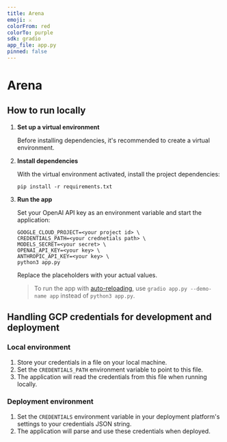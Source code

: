 ```yaml
---
title: Arena
emoji: ⚔️
colorFrom: red
colorTo: purple
sdk: gradio
app_file: app.py
pinned: false
---
```


# Arena

## How to run locally

1. **Set up a virtual environment**

   Before installing dependencies, it's recommended to create a virtual environment.

1. **Install dependencies**

   With the virtual environment activated, install the project dependencies:

   ```shell
   pip install -r requirements.txt
   ```

1. **Run the app**

   Set your OpenAI API key as an environment variable and start the application:

   ```shell
   GOOGLE_CLOUD_PROJECT=<your project id> \
   CREDENTIALS_PATH=<your crednetials path> \
   MODELS_SECRET=<your secret> \
   OPENAI_API_KEY=<your key> \
   ANTHROPIC_API_KEY=<your key> \
   python3 app.py
   ```

   Replace the placeholders with your actual values.

   > To run the app with [auto-reloading](https://www.gradio.app/guides/developing-faster-with-reload-mode), use `gradio app.py --demo-name app` instead of `python3 app.py`.

## Handling GCP credentials for development and deployment

### Local environment

1. Store your credentials in a file on your local machine.
1. Set the `CREDENTIALS_PATH` environment variable to point to this file.
1. The application will read the credentials from this file when running locally.

### Deployment environment

1. Set the `CREDENTIALS` environment variable in your deployment platform's settings to your credentials JSON string.
2. The application will parse and use these credentials when deployed.
